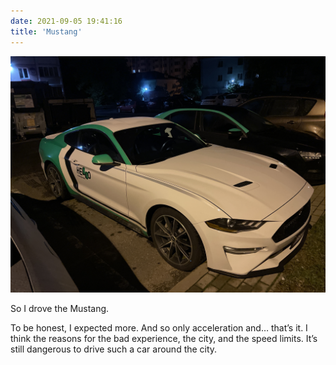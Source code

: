 ```yaml
---
date: 2021-09-05 19:41:16
title: 'Mustang'
---
```


![And here is the horse.](IMG_1192.JPG)

So I drove the Mustang.

To be honest, I expected more. And so only acceleration and… that’s it. I think the reasons for the
bad experience, the city, and the speed limits. It’s still dangerous to drive such a car around the
city.
